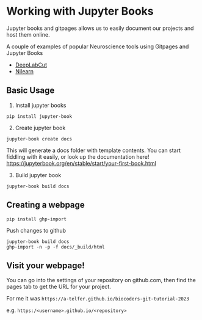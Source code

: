 # Working with Jupyter Books
Jupyter books and gitpages allows us to easily document our projects and host them online.

A couple of examples of popular Neuroscience tools using Gitpages and Jupyter Books
- [DeepLabCut](https://deeplabcut.github.io/DeepLabCut/README.html)
- [Nilearn](https://nilearn.github.io/stable/quickstart.html)


## Basic Usage
1. Install jupyter books
```
pip install jupyter-book
```

2. Create jupyter book
```
jupyter-book create docs
```

This will generate a docs folder with template contents. You can start fiddling with it easily, or look up the documentation here! https://jupyterbook.org/en/stable/start/your-first-book.html


3. Build jupyter book
```
jupyter-book build docs
```

## Creating a webpage
```
pip install ghp-import
```

Push changes to github
```
jupyter-book build docs
ghp-import -n -p -f docs/_build/html
```

## Visit your webpage!
You can go into the settings of your repository on github.com, then find the pages tab to get the URL for your project. 

For me it was 
`https://a-telfer.github.io/biocoders-git-tutorial-2023`

e.g. `https:/<username>.github.io/<repository>`
